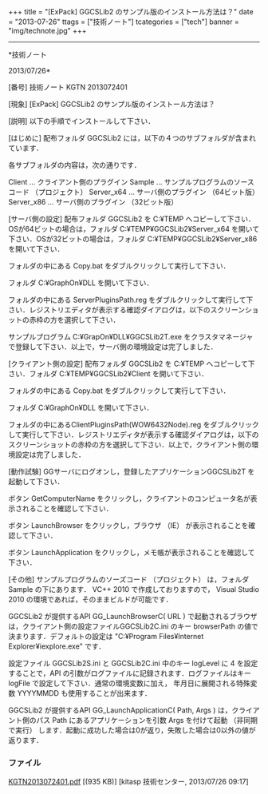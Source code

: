 ﻿+++
title = "[ExPack] GGCSLib2 のサンプル版のインストール方法は？"
date = "2013-07-26"
ttags = ["技術ノート"]
tcategories = ["tech"]
banner = "img/technote.jpg"
+++

-----------------------------------------------------------------------------------------------------------------------------

*技術ノート

2013/07/26*


[番号]
技術ノート KGTN 2013072401

[現象]
[ExPack] GGCSLib2 のサンプル版のインストール方法は？

[説明]
以下の手順でインストールして下さい．

[はじめに]
配布フォルダ GGCSLib2 には，以下の４つのサブフォルダが含まれています．

各サブフォルダの内容は，次の通りです．

Client ... クライアント側のプラグイン
Sample ... サンプルプログラムのソースコード （プロジェクト）
Server_x64 ... サーバ側のプラグイン （64ビット版）
Server_x86 ... サーバ側のプラグイン （32ビット版）

[サーバ側の設定]
配布フォルダ GGCSLib2 を C:¥TEMP
へコピーして下さい．OSが64ビットの場合は，フォルダ
C:¥TEMP¥GGCSLib2¥Server_x64
を開いて下さい．OSが32ビットの場合は，フォルダ
C:¥TEMP¥GGCSLib2¥Server_x86 を開いて下さい．

フォルダの中にある Copy.bat をダブルクリックして実行して下さい．

フォルダ C:¥GraphOn¥DLL を開いて下さい．

フォルダの中にある ServerPluginsPath.reg
をダブルクリックして実行して下さい．レジストリエディタが表示する確認ダイアログは，以下のスクリーンショットの赤枠の方を選択して下さい．

サンプルプログラム C:¥GrapOn¥DLL¥GGCSLib2T.exe
をクラスタマネージャで登録して下さい．以上で，サーバ側の環境設定は完了しました．

[クライアント側の設定]
配布フォルダ GGCSLib2 を C:¥TEMP へコピーして下さい．フォルダ
C:¥TEMP¥GGCSLib2¥Client を開いて下さい．

フォルダの中にある Copy.bat をダブルクリックして実行して下さい．

フォルダ C:¥GraphOn¥DLL を開いて下さい．

フォルダの中にあるClientPluginsPath(WOW6432Node).reg
をダブルクリックして実行して下さい．レジストリエディタが表示する確認ダイアログは，以下のスクリーンショットの赤枠の方を選択して下さい．以上で，クライアント側の環境設定は完了しました．

[動作試験]
GGサーバにログオンし，登録したアプリケーションGGCSLib2T
を起動して下さい．

ボタン GetComputerName
をクリックし，クライアントのコンピュータ名が表示されることを確認して下さい．

ボタン LaunchBrowser をクリックし，ブラウザ （IE）
が表示されることを確認して下さい．

ボタン LaunchApplication
をクリックし，メモ帳が表示されることを確認して下さい．

[その他]
サンプルプログラムのソーズコード （プロジェクト） は，フォルダ Sample
の下にあります． VC++ 2010 で作成しておりますので， Visual Studio 2010
の環境であれば，そのままビルドが可能です．

GGCSLib2 が提供するAPI GG_LaunchBrowserC( URL )
で起動されるブラウザは，クライアント側の設定ファイルGGCSLib2C.ini のキー
browserPath の値で決まります．デフォルトの設定は "C:¥Program
Files¥Internet Explorer¥iexplore.exe" です．

設定ファイル GGCSLib2S.ini と GGCSLib2C.ini 中のキー logLevel に 4
を設定することで，API
の引数がログファイルに記録されます．ログファイルはキー logFile
で設定して下さい．通常の環境変数に加え， 年月日に展開される特殊変数
YYYYMMDD も使用することが出来ます．

GGCSLib2 が提供するAPI GG_LaunchApplicationC( Path, Args )
は，クライアント側のパス Path にあるアプリケーションを引数 Args
を付けて起動 （非同期で実行）
します．起動に成功した場合は0が返り，失敗した場合は0以外の値が返ります．


### ファイル

 
 


[KGTN2013072401.pdf](http://techreport.kitasp.net/attachments/download/1355/KGTN2013072401.pdf)
 [(935 KB)] [kitasp 技術センター, 2013/07/26
09:17]


 


 

